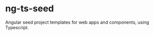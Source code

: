 ng-ts-seed
==========

Angular seed project templates for web apps and components, using Typescript.
